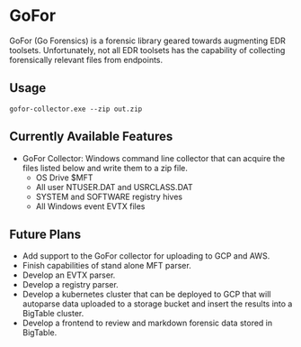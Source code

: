 # GoFor
GoFor (Go Forensics) is a forensic library geared towards augmenting EDR toolsets. Unfortunately, not all EDR toolsets has the capability of collecting forensically relevant files from endpoints.

## Usage

```gofor-collector.exe --zip out.zip```

## Currently Available Features
- GoFor Collector: Windows command line collector that can acquire the files listed below and write them to a zip file.
  - OS Drive $MFT
  - All user NTUSER.DAT and USRCLASS.DAT
  - SYSTEM and SOFTWARE registry hives
  - All Windows event EVTX files

## Future Plans
- Add support to the GoFor collector for uploading to GCP and AWS.
- Finish capabilities of stand alone MFT parser.
- Develop an EVTX parser.
- Develop a registry parser.
- Develop a kubernetes cluster that can be deployed to GCP that will autoparse data uploaded to a storage bucket and insert the results into a BigTable cluster.
- Develop a frontend to review and markdown forensic data stored in BigTable.
